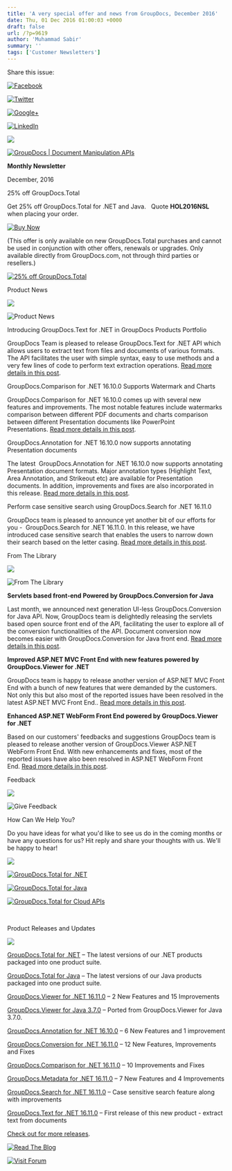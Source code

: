 ```yaml
---
title: 'A very special offer and news from GroupDocs, December 2016'
date: Thu, 01 Dec 2016 01:00:03 +0000
draft: false
url: /?p=9619
author: 'Muhammad Sabir'
summary: ''
tags: ['Customer Newsletters']
---
```


Share this issue:

[![Facebook](http://www.aspose.com/Images/Newsletter/facebook-Icon.png)](https://web.facebook.com/GroupDocsApp/)

[![Twitter](http://www.aspose.com/Images/Newsletter/twitter-Icon.png)](https://twitter.com/GroupDocs)

[![Google+](http://www.aspose.com/Images/Newsletter/googlePlus-Icon.png)](https://plus.google.com/u/0/b/103611049630322465740/+GroupDocs/)

[![LinkedIn](http://www.aspose.com/Images/Newsletter/linkedIn-Icon.png)](https://www.linkedin.com/company/2464175)

![](http://www.aspose.com/Images/Newsletter/separator-690px.png)

[![GroupDocs | Document Manipulation APIs](http://www.groupdocs.com/email/logo-white.png)](http://www.groupdocs.com)

**Monthly Newsletter**

December, 2016

25% off GroupDocs.Total

Get 25% off GroupDocs.Total for .NET and Java.   Quote **HOL2016NSL** when placing your order.

[![Buy Now](http://www.groupdocs.com/email/Dec-2016/advertActionButton.png)](http://purchase.groupdocs.com/purchase/order-online-step-1-of-8.aspx)

(This offer is only available on new GroupDocs.Total purchases and cannot be used in conjunction with other offers, renewals or upgrades. Only available directly from GroupDocs.com, not through third parties or resellers.)

[![25% off GroupDocs.Total](http://www.groupdocs.com/email/Dec-2016/25percent-off-groupdocs-total-2016.png)](http://purchase.groupdocs.com/purchase/order-online-step-1-of-8.aspx)

Product News

![](http://www.aspose.com/Images/Newsletter/separator-630px.png)

![Product News](http://www.aspose.com/Images/Newsletter/productNews-Icon.png)

Introducing GroupDocs.Text for .NET in GroupDocs Products Portfolio

GroupDocs Team is pleased to release GroupDocs.Text for .NET API which allows users to extract text from files and documents of various formats. The API facilitates the user with simple syntax, easy to use methods and a very few lines of code to perform text extraction operations. [Read more details in this post](https://blog.groupdocs.com/releasing-groupdocs-text-net-convenient-text-extractor-api/).

GroupDocs.Comparison for .NET 16.10.0 Supports Watermark and Charts

GroupDocs.Comparison for .NET 16.10.0 comes up with several new features and improvements. The most notable features include watermarks comparison between different PDF documents and charts comparison between different Presentation documents like PowerPoint Presentations. [Read more details in this post](https://blog.groupdocs.com/groupdocs-comparison-net-16-10-0-ap/).

GroupDocs.Annotation for .NET 16.10.0 now supports annotating Presentation documents

The latest  GroupDocs.Annotation for .NET 16.10.0 now supports annotating Presentation document formats. Major annotation types (Highlight Text, Area Annotation, and Strikeout etc) are available for Presentation documents. In addition, improvements and fixes are also incorporated in this release. [Read more details in this post](https://blog.groupdocs.com/groupdocs-annotation-net-16-10-0-supports-slides/).

Perform case sensitive search using GroupDocs.Search for .NET 16.11.0

GroupDocs team is pleased to announce yet another bit of our efforts for you -  GroupDocs.Search for .NET 16.11.0. In this release, we have introduced case sensitive search that enables the users to narrow down their search based on the letter casing. [Read more details in this post](https://blog.groupdocs.com/groupdocs-search-net-16-11-introduces-case-sensitive-search/).

From The Library

![](http://www.aspose.com/Images/Newsletter/separator-630px.png)

![From The Library](http://www.aspose.com/Images/Newsletter/fromLibrary-Icon.png)

**Servlets based front-end Powered by GroupDocs.Conversion for Java**

Last month, we announced next generation UI-less GroupDocs.Conversion for Java API. Now, GroupDocs team is delightedly releasing the servlets based open source front end of the API, facilitating the user to explore all of the conversion functionalities of the API. Document conversion now becomes easier with GroupDocs.Conversion for Java front end. [Read more details in this post](https://blog.groupdocs.com/groupdocs-conversion-java-servlet-frontend/).

**Improved ASP.NET MVC Front End with new features powered by GroupDocs.Viewer for .NET**

GroupDocs team is happy to release another version of ASP.NET MVC Front End with a bunch of new features that were demanded by the customers. Not only this but also most of the reported issues have been resolved in the latest ASP.NET MVC Front End.. [Read more details in this post](https://blog.groupdocs.com/asp-net-mvc-front-end-enhancements-fixes-improvements/).

**Enhanced ASP.NET WebForm Front End powered by GroupDocs.Viewer for .NET**

Based on our customers' feedbacks and suggestions GroupDocs team is pleased to release another version of GroupDocs.Viewer ASP.NET WebForm Front End. With new enhancements and fixes, most of the reported issues have also been resolved in ASP.NET WebForm Front End. [Read more details in this post](https://blog.groupdocs.com/groupdocs-viewer-asp-net-webform-enhancements-fixes/).

Feedback

![](http://www.aspose.com/Images/Newsletter/separator-630px.png)

![Give Feedback](http://www.aspose.com/Images/Newsletter/giveFeedback-Icon.png)

How Can We Help You?

Do you have ideas for what you'd like to see us do in the coming months or have any questions for us? Hit reply and share your thoughts with us. We'll be happy to hear!

![](http://www.aspose.com/Images/Newsletter/separator-630px.png)

[![GroupDocs.Total for .NET](http://www.groupdocs.com/email/sep-2016/dotNet-Icon.png)](http://www.groupdocs.com/dot-net/total-library)

[![GroupDocs.Total for Java](http://www.groupdocs.com/email/sep-2016/java-Icon.png)](http://www.groupdocs.com/java/total-library)

[![GroupDocs.Total for Cloud APIs](http://www.groupdocs.com/email/sep-2016/cloudApi-Icon.png)](http://www.groupdocs.com/cloud/total-api)

   

Product Releases and Updates

![](http://www.aspose.com/Images/Newsletter/separator-630px.png)

[GroupDocs.Total for .NET](http://downloads.groupdocs.com/total/net) – The latest versions of our .NET products packaged into one product suite.

[GroupDocs.Total for Java](http://downloads.groupdocs.com/total/java) – The latest versions of our Java products packaged into one product suite.

[GroupDocs.Viewer for .NET 16.11.0](http://downloads.groupdocs.com/viewer/net/new-releases/groupdocs.viewer-for-.net-16.11.0) – 2 New Features and 15 Improvements

[GroupDocs.Viewer for Java 3.7.0](http://downloads.groupdocs.com/viewer/java/new-releases/groupdocs.viewer-for-java-3.7.0/) – Ported from GroupDocs.Viewer for Java 3.7.0.

[GroupDocs.Annotation for .NET 16.10.0](http://downloads.groupdocs.com/annotation/net/new-releases/groupdocs.annotation-for-.net-16.10.0/) – 6 New Features and 1 improvement

[GroupDocs.Conversion for .NET 16.11.0](http://downloads.groupdocs.com/conversion/net/new-releases/groupdocs.conversion-for-.net-16.11.0/) – 12 New Features, Improvements and Fixes

[GroupDocs.Comparison for .NET 16.11.0](http://downloads.groupdocs.com/comparison/net/new-releases/groupdocs.comparison-for-.net-16.11.0/) – 10 Improvements and Fixes

[GroupDocs.Metadata for .NET 16.11.0](http://downloads.groupdocs.com/metadata/net/new-releases/groupdocs.metadata-for-.net-16.11.0/) – 7 New Features and 4 Improvements

[GroupDocs.Search for .NET 16.11.0](http://downloads.groupdocs.com/search/net/new-releases/groupdocs.search-for-.net-16.11.0/) – Case sensitive search feature along with improvements

[GroupDocs.Text for .NET 16.11.0](http://downloads.groupdocs.com/text/net/new-releases/groupdocs.text-for-.net-16.11.0/) – First release of this new product - extract text from documents

[Check out for more releases](http://www.groupdocs.com/downloads).

[![Read The  Blog](http://www.aspose.com/Images/Newsletter/readBlog-ActionButton.png)](https://blog.groupdocs.com/)

[![Visit Forum](http://www.aspose.com/Images/Newsletter/visitForum-ActionButton.png)](http://www.groupdocs.com/Community/Forums/Default.aspx)



